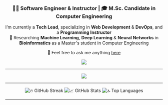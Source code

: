 <h3 align="center">👨‍💻 Software Engineer & Instructor | 🎓 M.Sc. Candidate in Computer Engineering</h3>

<div align="center">
 I’m currently a <strong>Tech Lead</strong>, specializing in <strong>Web Development</strong> & <strong>DevOps</strong>, and a <strong>Programming Instructor</strong><br>
  🧬 Researching <strong>Machine Learning</strong>, <strong>Deep Learning</strong> & <strong>Neural Networks</strong> in <strong>Bioinformatics</strong> as a Master's student in Computer Engineering<br>
  
  💬 Feel free to ask me anything <a href="https://github.com/jhyago/jhyago/issues">here</a>
</div>

<div align="center">
  <a href="https://www.linkedin.com/in/jaques-antunes/" target="_blank">
    <img src="https://img.shields.io/badge/LinkedIn-0077B5?style=for-the-badge&logo=linkedin&logoColor=white" />
  </a>
</div>

<hr/>

<div align="center">
  <img src="https://skillicons.dev/icons?i=python,scikitlearn,tensorflow,pytorch,java,spring,php,django,fastapi,c,html,css,bootstrap,tailwind,figma,js,react,docker,kubernetes,githubactions,aws,azure,mysql,postgresql" />
</div>

<hr/>

<div align="center">
  <img src="https://streak-stats.demolab.com?user=jhyago&theme=react&border_radius=10&count_private=true" alt="🔥 GitHub Streak" />
  <img src="https://github-readme-stats.vercel.app/api?username=jhyago&show_icons=true&theme=react&border_radius=10&count_private=true" alt="📈 GitHub Stats" />
  <img src="https://github-readme-stats.vercel.app/api/top-langs?username=jhyago&layout=compact&theme=react&border_radius=10&langs_count=8" alt="🔝 Top Languages" />
</div>

<hr/>
